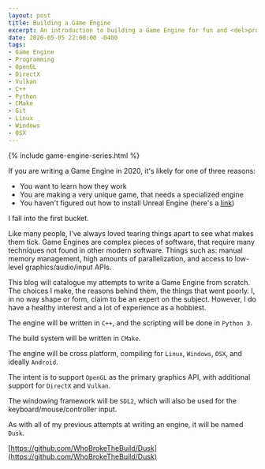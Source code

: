 ```yaml
---
layout: post
title: Building a Game Engine
excerpt: An introduction to building a Game Engine for fun and <del>profit</del> practice.
date: 2020-05-05 22:00:00 -0400
tags: 
- Game Engine
- Programming
- OpenGL
- DirectX
- Vulkan
- C++
- Python
- CMake
- Git
- Linux
- Windows
- OSX
---
```


{% include game-engine-series.html %}

If you are writing a Game Engine in 2020, it's likely for one of three reasons:

* You want to learn how they work
* You are making a very unique game, that needs a specialized engine
* You haven't figured out how to install Unreal Engine (here's a [link](https://docs.unrealengine.com/en-US/GettingStarted/Installation/index.html))

I fall into the first bucket.

Like many people, I've always loved tearing things apart to see what makes them tick. Game Engines are complex pieces of software, that require many techniques not found in other modern software. Things such as: manual memory management, high amounts of parallelization, and access to low-level graphics/audio/input APIs. 

This blog will catalogue my attempts to write a Game Engine from scratch. The choices I make, the reasons behind them, the things that went poorly. I, in no way shape or form, claim to be an expert on the subject. However, I do have a healthy interest and a lot of experience as a hobbiest.

The engine will be written in `C++`, and the scripting will be done in `Python 3`.

The build system will be written in `CMake`.

The engine will be cross platform, compiling for `Linux`, `Windows`, `OSX`, and ideally `Android`.

The intent is to support `OpenGL` as the primary graphics API, with additional support for `DirectX` and `Vulkan`.

The windowing framework will be `SDL2`, which will also be used for the keyboard/mouse/controller input.

As with all of my previous attempts at writing an engine, it will be named `Dusk`.

[https://github.com/WhoBrokeTheBuild/Dusk](https://github.com/WhoBrokeTheBuild/Dusk)
